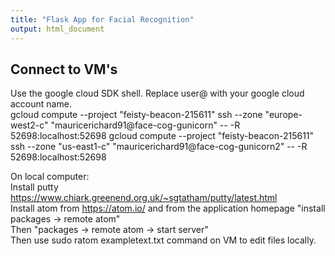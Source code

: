 ```yaml
---
title: "Flask App for Facial Recognition"
output: html_document
---
```


## Connect to VM's 
Use the google cloud SDK shell. Replace user@ with your google cloud account name.  
gcloud compute --project "feisty-beacon-215611" ssh --zone "europe-west2-c" "mauricerichard91@face-cog-gunicorn" -- -R 52698:localhost:52698
gcloud compute --project "feisty-beacon-215611" ssh --zone "us-east1-c" "mauricerichard91@face-cog-gunicorn2" -- -R 52698:localhost:52698  
  
On local computer:  
Install putty https://www.chiark.greenend.org.uk/~sgtatham/putty/latest.html  
Install atom from https://atom.io/ and from the application homepage "install packages -> remote atom"  
Then "packages -> remote atom -> start server"  
Then use sudo ratom exampletext.txt command on VM to edit files locally.     

